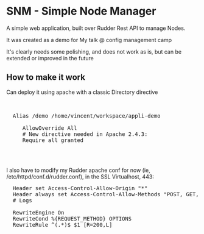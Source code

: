# SNM - Simple Node Manager

A simple web application, built over Rudder Rest API to manage Nodes.

It was created as a demo for My talk @ config management camp

It's clearly needs some polishing, and does not work as is, but can be extended or improved in the future

## How to make it work 


Can deploy it using apache with a classic Directory directive

<pre>
<VirtualHost *:80>

  Alias /demo /home/vincent/workspace/appli-demo
  <Directory "/home/vincent/workspace/appli-demo">
     AllowOverride All
     # New directive needed in Apache 2.4.3: 
     Require all granted
  </Directory>

</VirtualHost>
</pre>

I also have to modify my Rudder apache conf for now (ie, /etc/httpd/conf.d/rudder.conf), in the SSL Virtualhost, 443:

<pre>
  Header set Access-Control-Allow-Origin "*"
  Header always set Access-Control-Allow-Methods "POST, GET, OPTIONS, PUT, DELETE"
  # Logs

  RewriteEngine On
  RewriteCond %{REQUEST_METHOD} OPTIONS
  RewriteRule ^(.*)$ $1 [R=200,L]

</pre>
